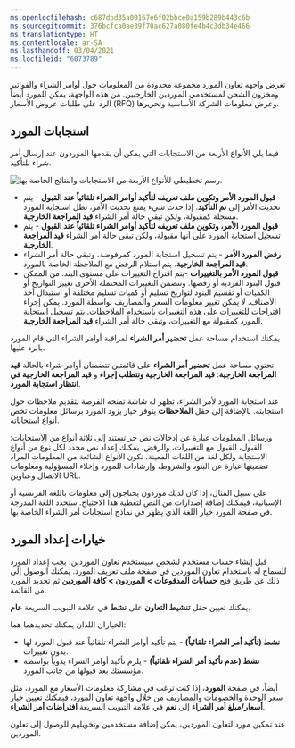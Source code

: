 ```yaml
---
ms.openlocfilehash: c687dbd35a00167e6f02bbce0a159b289b443c6b
ms.sourcegitcommit: 376bcfca0ae39f70ac627a080fe4b4c3db34e466
ms.translationtype: HT
ms.contentlocale: ar-SA
ms.lasthandoff: 03/04/2021
ms.locfileid: "6073789"
---
```

تعرض واجهه تعاون المورد مجموعة محدودة من المعلومات حول أوامر الشراء والفواتير ومخزون الشحن لمستخدمي الموردين الخارجيين. من هذه الواجهة، يمكن للمورد أيضاً الرد على طلبات عروض الأسعار (RFQ) وعرض معلومات الشركة الأساسية وتحريرها.

## <a name="vendor-responses"></a>استجابات المورد

فيما يلي الأنواع الأربعة من الاستجابات التي يمكن أن يقدمها الموردون عند إرسال أمر شراء للتأكيد.

![رسم تخطيطي للأنواع الأربعة من الاستجابات والنتائج الخاصة بها.](../media/responses-and-results.png)


-   **قبول المورد الأمر وتكوين ملف تعريفه لتأكيد أوامر الشراء تلقائياً عند القبول** - يتم تحديث الأمر إلى **تم التأكيد**. إذا حدث شيء يمنع تحديث الأمر، تظل استجابة المورد مسجلة كمقبولة، ولكن تبقى حالة أمر الشراء **قيد المراجعة الخارجية**.
-   **قبول المورد الأمر، وتكوين ملف تعريفه لتأكيد أوامر الشراء تلقائياً عند القبول** - يتم تسجيل استجابة المورد على أنها مقبولة، ولكن تبقى حالة أمر الشراء **قيد المراجعة الخارجية**.
-   **رفض المورد الأمر** - يتم تسجيل استجابة المورد كمرفوضة، وتبقى حالة أمر الشراء **قيد المراجعة الخارجية**. يتم استلام الرفض مع الملاحظة الخاصة بالمورد.
-   **قبول المورد الأمر بالتغييرات** -يتم اقتراح التغييرات على مستوى البند. من الممكن قبول البنود الفردية أو رفضها. وتتضمن التغييرات المحتملة الأخرى تغيير التواريخ أو الكميات أو تقسيم البنود لتواريخ تسليم أو كميات تسليم مختلفة أو استبدال أحد الأصناف. لا يمكن تغيير معلومات السعر والمصاريف بواسطة المورد. يمكن إجراء اقتراحات للتغييرات على هذه التغييرات باستخدام الملاحظات. يتم تسجيل استجابة المورد كمقبولة مع التغييرات، وتبقى حالة أمر الشراء **قيد المراجعة الخارجية**.

يمكنك استخدام مساحة عمل **تحضير أمر الشراء** لمراقبة أوامر الشراء التي قام المورد بالرد عليها.

تحتوي مساحة عمل **تحضير أمر الشراء** على قائمتين تتضمنان أوامر شراء بالحالة **قيد المراجعة الخارجية**: **قيد المراجعة الخارجية وتتطلب إجراء** و **قيد المراجعة الخارجية في انتظار استجابة المورد**.

عند استجابة المورد لأمر الشراء، تظهر له شاشة تمنحه الفرصة لتقديم ملاحظات حول استجابته.
بالإضافة إلى حقل **الملاحظات** يتوفر خيار يزود المورد برسائل معلومات تخص أنواع استجاباته.

ورسائل المعلومات عبارة عن إدخالات نص حر تستند إلى ثلاثة أنواع من الاستجابات: القبول، القبول مع التغييرات، والرفض. يمكنك إعداد نص محدد لكل نوع من أنواع الاستجابة ولكل لغة من اللغات المعينة. تكون الأنواع الشائعة من المعلومات المراد تضمينها عبارة عن البنود والشروط، وإرشادات للمورد وإخلاء المسؤولية ومعلومات الاتصال وعناوين URL.

على سبيل المثال، إذا كان لديك موردون يحتاجون إلى معلومات باللغة الفرنسية أو الإسبانية، فيمكنك إضافة إصدارات من النص لتغطية هذا الاحتياج. ستحدد اللغة المدرجة في صفحة المورد خيار اللغة الذي يظهر في نماذج استجابات أمر الشراء الخاصة بها.

## <a name="vendor-setup-options"></a>خيارات إعداد المورد

قبل إنشاء حساب مستخدم لشخص سيستخدم تعاون الموردين، يجب إعداد المورد للسماح له باستخدام تعاون الموردين في صفحة ملف تعريف المورد. يمكنك الوصول إلى ذلك عن طريق فتح **حسابات المدفوعات > الموردون > كافة الموردين** ثم تحديد المورد من القائمة.

يمكنك تعيين حقل **تنشيط التعاون** على **نشط** في علامة التبويب السريعة **عام**.

الخياران اللذان يمكنك تحديدهما هما:

-   **نشط (تأكيد أمر الشراء تلقائياً)** - يتم تأكيد أوامر الشراء تلقائياً عند قبول المورد لها بدون تغييرات.
-   **نشط (عدم تأكيد أمر الشراء تلقائياً)** - يلزم تأكيد أوامر الشراء يدوياً بواسطة مؤسستك بعد قبولها من جانب المورد.

أيضاً، في صفحة **المورد**، إذا كنت ترغب في مشاركة معلومات الأسعار مع المورد، مثل سعر الوحدة والخصومات والمصاريف من خلال واجهة تعاون المورد، فيمكنك تعيين خيار **أسعار/مبلغ أمر الشراء** إلى **نعم** في علامة التبويب السريعة **افتراضات أمر الشراء**.

عند تمكين مورد لتعاون الموردين، يمكن إضافة مستخدمين وتخويلهم للوصول إلى تعاون الموردين. 
